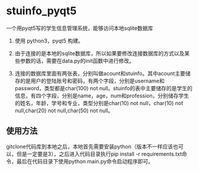 # stuinfo_pyqt5

一个用pyqt5写的学生信息管理系统，能够访问本地sqlite数据库

1. 使用 python3，pyqt5 构建。

2. 由于连接的是本地的sqlite数据库，所以如果要修改连接数据库的方式以及某些参数的话，需要在data.py的init函数中进行修改。

3. 连接的数据库里面有两张表，分别叫做acount和stuinfo。其中acount主要储存的是用户的登陆账号和密码，有两个字段，分别是username和password，类型都是char(100) not null。stuinfo的表中主要储存的是学生的信息，有四个字段，分别是name，age，num和profession，分别储存学生的姓名，年龄，学号和专业，类型分别是char(10) not null，char(10) not null,char(20) not null,char(50) not null。

## 使用方法

gitclone代码库到本地之后，本地首先需要安装python（版本不一样应该也可以，但是一定要是3），之后进入代码目录执行pip install -r requirements.txt命令，最后在代码目录下使用python main.py命令启动程序即可。